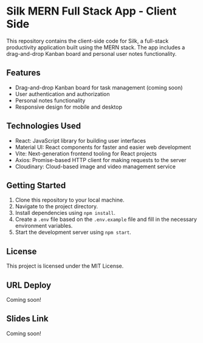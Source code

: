 # Silk MERN Full Stack App - Client Side

This repository contains the client-side code for Silk, a full-stack productivity application built using the MERN stack. The app includes a drag-and-drop Kanban board and personal user notes functionality.

## Features

- Drag-and-drop Kanban board for task management (coming soon)
- User authentication and authorization
- Personal notes functionality
- Responsive design for mobile and desktop

## Technologies Used

- React: JavaScript library for building user interfaces
- Material UI: React components for faster and easier web development
- Vite: Next-generation frontend tooling for React projects
- Axios: Promise-based HTTP client for making requests to the server
- Cloudinary: Cloud-based image and video management service

## Getting Started

1. Clone this repository to your local machine.
2. Navigate to the project directory.
3. Install dependencies using `npm install`.
4. Create a `.env` file based on the `.env.example` file and fill in the necessary environment variables.
5. Start the development server using `npm start`.

## License

This project is licensed under the MIT License.

## URL Deploy

Coming soon!

## Slides Link

Coming soon!